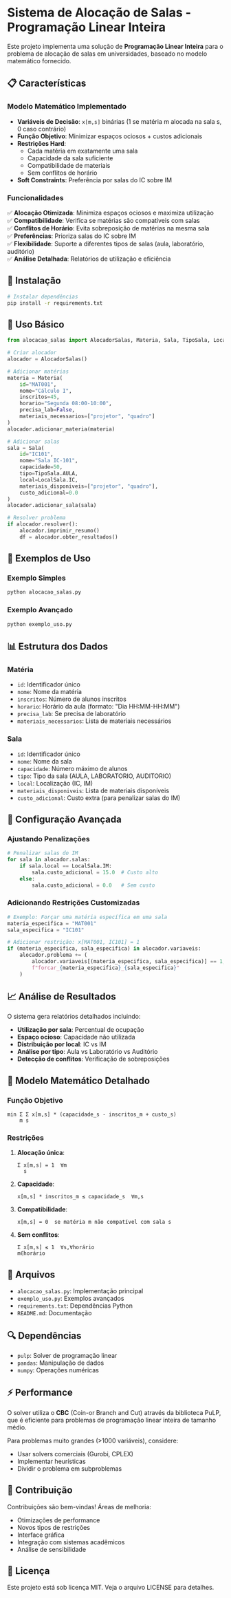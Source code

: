 # Sistema de Alocação de Salas - Programação Linear Inteira

Este projeto implementa uma solução de **Programação Linear Inteira** para o problema de alocação de salas em universidades, baseado no modelo matemático fornecido.

## 📋 Características

### Modelo Matemático Implementado

- **Variáveis de Decisão**: `x[m,s]` binárias (1 se matéria m alocada na sala s, 0 caso contrário)
- **Função Objetivo**: Minimizar espaços ociosos + custos adicionais
- **Restrições Hard**:
  - Cada matéria em exatamente uma sala
  - Capacidade da sala suficiente
  - Compatibilidade de materiais
  - Sem conflitos de horário
- **Soft Constraints**: Preferência por salas do IC sobre IM

### Funcionalidades

✅ **Alocação Otimizada**: Minimiza espaços ociosos e maximiza utilização  
✅ **Compatibilidade**: Verifica se matérias são compatíveis com salas  
✅ **Conflitos de Horário**: Evita sobreposição de matérias na mesma sala  
✅ **Preferências**: Prioriza salas do IC sobre IM  
✅ **Flexibilidade**: Suporte a diferentes tipos de salas (aula, laboratório, auditório)  
✅ **Análise Detalhada**: Relatórios de utilização e eficiência  

## 🚀 Instalação

```bash
# Instalar dependências
pip install -r requirements.txt
```

## 📖 Uso Básico

```python
from alocacao_salas import AlocadorSalas, Materia, Sala, TipoSala, LocalSala

# Criar alocador
alocador = AlocadorSalas()

# Adicionar matérias
materia = Materia(
    id="MAT001",
    nome="Cálculo I", 
    inscritos=45,
    horario="Segunda 08:00-10:00",
    precisa_lab=False,
    materiais_necessarios=["projetor", "quadro"]
)
alocador.adicionar_materia(materia)

# Adicionar salas
sala = Sala(
    id="IC101",
    nome="Sala IC-101",
    capacidade=50,
    tipo=TipoSala.AULA,
    local=LocalSala.IC,
    materiais_disponiveis=["projetor", "quadro"],
    custo_adicional=0.0
)
alocador.adicionar_sala(sala)

# Resolver problema
if alocador.resolver():
    alocador.imprimir_resumo()
    df = alocador.obter_resultados()
```

## 🎯 Exemplos de Uso

### Exemplo Simples
```bash
python alocacao_salas.py
```

### Exemplo Avançado
```bash
python exemplo_uso.py
```

## 📊 Estrutura dos Dados

### Matéria
- `id`: Identificador único
- `nome`: Nome da matéria
- `inscritos`: Número de alunos inscritos
- `horario`: Horário da aula (formato: "Dia HH:MM-HH:MM")
- `precisa_lab`: Se precisa de laboratório
- `materiais_necessarios`: Lista de materiais necessários

### Sala
- `id`: Identificador único
- `nome`: Nome da sala
- `capacidade`: Número máximo de alunos
- `tipo`: Tipo da sala (AULA, LABORATORIO, AUDITORIO)
- `local`: Localização (IC, IM)
- `materiais_disponiveis`: Lista de materiais disponíveis
- `custo_adicional`: Custo extra (para penalizar salas do IM)

## 🔧 Configuração Avançada

### Ajustando Penalizações
```python
# Penalizar salas do IM
for sala in alocador.salas:
    if sala.local == LocalSala.IM:
        sala.custo_adicional = 15.0  # Custo alto
    else:
        sala.custo_adicional = 0.0   # Sem custo
```

### Adicionando Restrições Customizadas
```python
# Exemplo: Forçar uma matéria específica em uma sala
materia_especifica = "MAT001"
sala_especifica = "IC101"

# Adicionar restrição: x[MAT001, IC101] = 1
if (materia_especifica, sala_especifica) in alocador.variaveis:
    alocador.problema += (
        alocador.variaveis[(materia_especifica, sala_especifica)] == 1,
        f"forcar_{materia_especifica}_{sala_especifica}"
    )
```

## 📈 Análise de Resultados

O sistema gera relatórios detalhados incluindo:

- **Utilização por sala**: Percentual de ocupação
- **Espaço ocioso**: Capacidade não utilizada
- **Distribuição por local**: IC vs IM
- **Análise por tipo**: Aula vs Laboratório vs Auditório
- **Detecção de conflitos**: Verificação de sobreposições

## 🧮 Modelo Matemático Detalhado

### Função Objetivo
```
min Σ Σ x[m,s] * (capacidade_s - inscritos_m + custo_s)
    m s
```

### Restrições

1. **Alocação única**:
   ```
   Σ x[m,s] = 1  ∀m
     s
   ```

2. **Capacidade**:
   ```
   x[m,s] * inscritos_m ≤ capacidade_s  ∀m,s
   ```

3. **Compatibilidade**:
   ```
   x[m,s] = 0  se matéria m não compatível com sala s
   ```

4. **Sem conflitos**:
   ```
   Σ x[m,s] ≤ 1  ∀s,∀horário
   m∈horário
   ```

## 📁 Arquivos

- `alocacao_salas.py`: Implementação principal
- `exemplo_uso.py`: Exemplos avançados
- `requirements.txt`: Dependências Python
- `README.md`: Documentação

## 🔍 Dependências

- `pulp`: Solver de programação linear
- `pandas`: Manipulação de dados
- `numpy`: Operações numéricas

## ⚡ Performance

O solver utiliza o **CBC** (Coin-or Branch and Cut) através da biblioteca PuLP, que é eficiente para problemas de programação linear inteira de tamanho médio.

Para problemas muito grandes (>1000 variáveis), considere:
- Usar solvers comerciais (Gurobi, CPLEX)
- Implementar heurísticas
- Dividir o problema em subproblemas

## 🤝 Contribuição

Contribuições são bem-vindas! Áreas de melhoria:

- Otimizações de performance
- Novos tipos de restrições
- Interface gráfica
- Integração com sistemas acadêmicos
- Análise de sensibilidade

## 📄 Licença

Este projeto está sob licença MIT. Veja o arquivo LICENSE para detalhes.